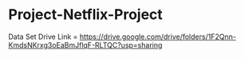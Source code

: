 # Project-Netflix-Project

Data Set 
Drive Link = https://drive.google.com/drive/folders/1F2Qnn-KmdsNKrxg3oEaBmJflqF-RLTQC?usp=sharing
